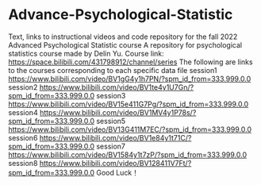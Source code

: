 # Advance-Psychological-Statistic
Text, links to instructional videos and code repository for the fall 2022 Advanced Psychological Statistic course
A repository for psychological statistics course made by Delin Yu. Course link: https://space.bilibili.com/431798912/channel/series
The following are links to the courses corresponding to each specific data file
session1 https://www.bilibili.com/video/BV1gG4y1h7PN/?spm_id_from=333.999.0.0
session2 https://www.bilibili.com/video/BV1te4y1U7Gn/?spm_id_from=333.999.0.0
session3 https://www.bilibili.com/video/BV15e411G7Pg/?spm_id_from=333.999.0.0
session4 https://www.bilibili.com/video/BV1MV4y1P78s/?spm_id_from=333.999.0.0
session5 https://www.bilibili.com/video/BV13G411M7EC/?spm_id_from=333.999.0.0
session6 https://www.bilibili.com/video/BV1e84y1t71C/?spm_id_from=333.999.0.0
session7 https://www.bilibili.com/video/BV1584y1t7zP/?spm_id_from=333.999.0.0
session8 https://www.bilibili.com/video/BV128411V7Ft/?spm_id_from=333.999.0.0
Good Luck！
